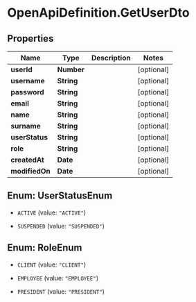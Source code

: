 # OpenApiDefinition.GetUserDto

## Properties

Name | Type | Description | Notes
------------ | ------------- | ------------- | -------------
**userId** | **Number** |  | [optional] 
**username** | **String** |  | [optional] 
**password** | **String** |  | [optional] 
**email** | **String** |  | [optional] 
**name** | **String** |  | [optional] 
**surname** | **String** |  | [optional] 
**userStatus** | **String** |  | [optional] 
**role** | **String** |  | [optional] 
**createdAt** | **Date** |  | [optional] 
**modifiedOn** | **Date** |  | [optional] 



## Enum: UserStatusEnum


* `ACTIVE` (value: `"ACTIVE"`)

* `SUSPENDED` (value: `"SUSPENDED"`)





## Enum: RoleEnum


* `CLIENT` (value: `"CLIENT"`)

* `EMPLOYEE` (value: `"EMPLOYEE"`)

* `PRESIDENT` (value: `"PRESIDENT"`)




